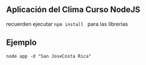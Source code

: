 ## Aplicación del Clima Curso NodeJS

recuerden ejecutar ```npm install ``` para las librerías

## Ejemplo
```
node app -d "San JoseCosta Rica"
```
